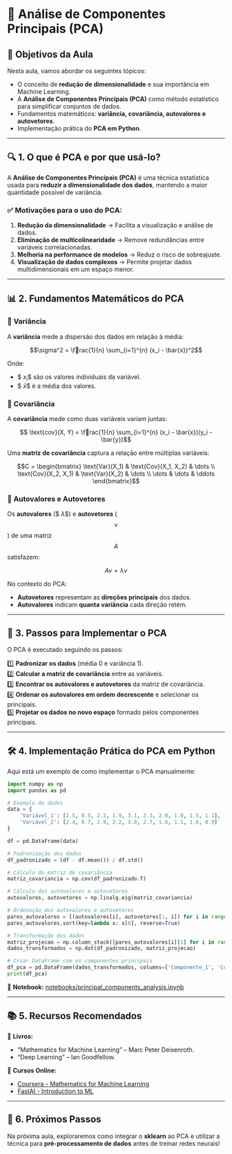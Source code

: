 # 📌 Análise de Componentes Principais (PCA)

## 🎯 Objetivos da Aula
Nesta aula, vamos abordar os seguintes tópicos:
- O conceito de **redução de dimensionalidade** e sua importância em Machine Learning.
- A **Análise de Componentes Principais (PCA)** como método estatístico para simplificar conjuntos de dados.
- Fundamentos matemáticos: **variância, covariância, autovalores e autovetores**.
- Implementação prática do **PCA em Python**.

---

## 🔍 1. O que é PCA e por que usá-lo?
A **Análise de Componentes Principais (PCA)** é uma técnica estatística usada para **reduzir a dimensionalidade dos dados**, mantendo a maior quantidade possível de variância.

### ✅ **Motivações para o uso do PCA:**
1. **Redução da dimensionalidade** → Facilita a visualização e análise de dados.
2. **Eliminação de multicolinearidade** → Remove redundâncias entre variáveis correlacionadas.
3. **Melhoria na performance de modelos** → Reduz o risco de sobreajuste.
4. **Visualização de dados complexos** → Permite projetar dados multidimensionais em um espaço menor.

---

## 📊 2. Fundamentos Matemáticos do PCA
### 📌 **Variância**
A **variância** mede a dispersão dos dados em relação à média:

```math
\sigma^2 = \frac{1}{n} \sum_{i=1}^{n} (x_i - \bar{x})^2
```

Onde:
- $$\ x_i \$$ são os valores individuais da variável.
- $$\ \bar{x} \$$ é a média dos valores.

### 📌 **Covariância**
A **covariância** mede como duas variáveis variam juntas:

```math
	\text{cov}(X, Y) = \frac{1}{n} \sum_{i=1}^{n} (x_i - \bar{x})(y_i - \bar{y})
```

Uma **matriz de covariância** captura a relação entre múltiplas variáveis:

```math
C = 
\begin{bmatrix}
	\text{Var}(X_1) 	& 	\text{Cov}(X_1, X_2) 	& \dots \\
	\text{Cov}(X_2, X_1) 	& 	\text{Var}(X_2) 	& \dots \\
	\dots 			& 	\dots 			& \ddots
\end{bmatrix}
```

### 📌 **Autovalores e Autovetores**
Os **autovalores** ($$\ \lambda \$$) e **autovetores** ($$ v $$) de uma matriz $$ A $$ satisfazem:
```math
A v = \lambda v
```

No contexto do PCA:
- **Autovetores** representam as **direções principais** dos dados.
- **Autovalores** indicam **quanta variância** cada direção retém.

---

## 🔬 3. Passos para Implementar o PCA
O PCA é executado seguindo os passos:

1️⃣ **Padronizar os dados** (média 0 e variância 1).  
2️⃣ **Calcular a matriz de covariância** entre as variáveis.  
3️⃣ **Encontrar os autovalores e autovetores** da matriz de covariância.  
4️⃣ **Ordenar os autovalores em ordem decrescente** e selecionar os principais.  
5️⃣ **Projetar os dados no novo espaço** formado pelos componentes principais.

---

## 🛠 4. Implementação Prática do PCA em Python
Aqui está um exemplo de como implementar o PCA manualmente:

```python
import numpy as np
import pandas as pd

# Exemplo de dados
data = {
    'Variável_1': [2.5, 0.5, 2.2, 1.9, 3.1, 2.3, 2.0, 1.0, 1.5, 1.1],
    'Variável_2': [2.4, 0.7, 2.9, 2.2, 3.0, 2.7, 1.6, 1.1, 1.6, 0.9]
}

df = pd.DataFrame(data)

# Padronização dos dados
df_padronizado = (df - df.mean()) / df.std()

# Cálculo da matriz de covariância
matriz_covariancia = np.cov(df_padronizado.T)

# Cálculo dos autovalores e autovetores
autovalores, autovetores = np.linalg.eig(matriz_covariancia)

# Ordenação dos autovalores e autovetores
pares_autovalores = [(autovalores[i], autovetores[:, i]) for i in range(len(autovalores))]
pares_autovalores.sort(key=lambda x: x[0], reverse=True)

# Transformação dos dados
matriz_projecao = np.column_stack([pares_autovalores[i][1] for i in range(len(autovalores))])
dados_transformados = np.dot(df_padronizado, matriz_projecao)

# Criar DataFrame com os componentes principais
df_pca = pd.DataFrame(dados_transformados, columns=['Componente_1', 'Componente_2'])
print(df_pca)
```

📌 **Notebook:** [notebooks/principal_components_analysis.ipynb](notebooks/principal_components_analysis.ipynb)

---

## 📚 5. Recursos Recomendados
📖 **Livros:**
- “Mathematics for Machine Learning” – Marc Peter Deisenroth.
- “Deep Learning” – Ian Goodfellow.

🎥 **Cursos Online:**
- [Coursera - Mathematics for Machine Learning](https://www.coursera.org/specializations/mathematics-machine-learning)
- [FastAI - Introduction to ML](https://course.fast.ai/)

---

## 🚀 6. Próximos Passos
Na próxima aula, exploraremos como integrar o **sklearn** ao PCA e utilizar a técnica para **pré-processamento de dados** antes de treinar redes neurais!

